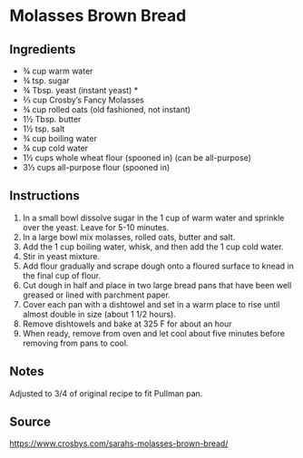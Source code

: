 # Molasses Brown Bread

## Ingredients
+ ¾ cup warm water
+ ¾ tsp. sugar
+ ¾ Tbsp. yeast (instant yeast) *
+ ⅔ cup Crosby’s Fancy Molasses
+ ¾ cup rolled oats (old fashioned, not instant)
+ 1½ Tbsp. butter
+ 1½ tsp. salt
+ ¾ cup boiling water
+ ¾ cup cold water
+ 1½ cups whole wheat flour (spooned in) (can be all-purpose)
+ 3⅓ cups all-purpose flour (spooned in)

## Instructions
1. In a small bowl dissolve sugar in the 1 cup of warm water and sprinkle over the yeast. Leave for 5-10 minutes.
2. In a large bowl mix molasses, rolled oats, butter and salt.
3. Add the 1 cup boiling water, whisk, and then add the 1 cup cold water.
4. Stir in yeast mixture.
5. Add flour gradually and scrape dough onto a floured surface to knead in the final cup of flour.
6. Cut dough in half and place in two large bread pans that have been well greased or lined with parchment paper.
7. Cover each pan with a dishtowel and set in a warm place to rise until almost double in size (about 1 1/2 hours).
8. Remove dishtowels and bake at 325 F for about an hour
9. When ready, remove from oven and let cool about five minutes before removing from pans to cool.


## Notes
Adjusted to 3/4 of original recipe to fit Pullman pan.

## Source
https://www.crosbys.com/sarahs-molasses-brown-bread/
